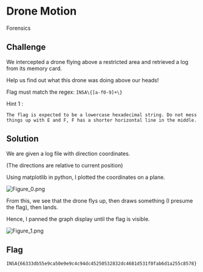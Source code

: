 # Drone Motion
Forensics

## Challenge 

We intercepted a drone flying above a restricted area and retrieved a log from its memory card.

Help us find out what this drone was doing above our heads!

Flag must match the regex: `INSA\{[a-f0-9]+\}`

Hint 1 :

	The flag is expected to be a lowercase hexadecimal string. Do not mess things up with E and F, F has a shorter horizontal line in the middle.

## Solution


We are given a log file with direction coordinates.

(The directions are relative to current position)

Using matplotlib in python, I plotted the coordinates on a plane.

![Figure_0.png](Figure_0.png)

From this, we see that the drone flys up, then draws something (I presume the flag), then lands.

Hence, I panned the graph display until the flag is visible.

![Figure_1.png](Figure_1.png)

## Flag

	INSA{66333db55e9ca50e9e9c4c94dc45250532832dc4681d531f0fab6d1a255c8578}
